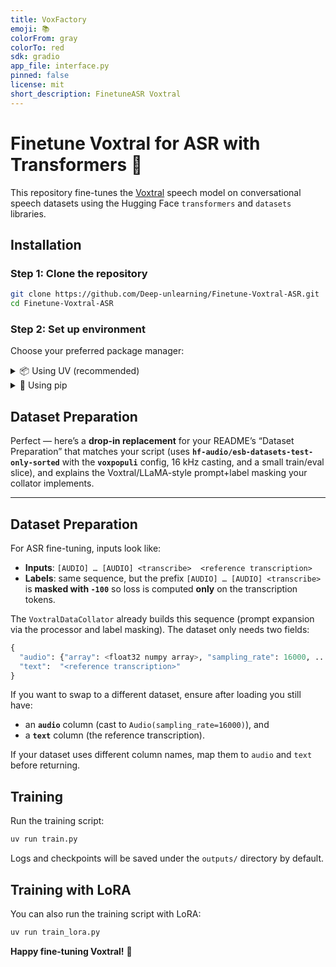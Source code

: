 ```yaml
---
title: VoxFactory
emoji: 📚
colorFrom: gray
colorTo: red
sdk: gradio
app_file: interface.py
pinned: false
license: mit
short_description: FinetuneASR Voxtral
---
```


# Finetune Voxtral for ASR with Transformers 🤗

This repository fine-tunes the [Voxtral](https://huggingface.co/Deep-unlearning/Voxtral) speech model on conversational speech datasets using the Hugging Face `transformers` and `datasets` libraries.

## Installation

### Step 1: Clone the repository

```bash
git clone https://github.com/Deep-unlearning/Finetune-Voxtral-ASR.git
cd Finetune-Voxtral-ASR
```

### Step 2: Set up environment

Choose your preferred package manager:

<details>
<summary>📦 Using UV (recommended)</summary>

[Install `uv`](https://docs.astral.sh/uv/getting-started/installation/)

```bash
uv venv .venv --python 3.10 && source .venv/bin/activate
uv pip install -r requirements.txt
```

</details>

<details>
<summary>🐍 Using pip</summary>

```bash
python -m venv .venv --python 3.10 && source .venv/bin/activate
pip install --upgrade pip
pip install -r requirements.txt
```

</details>

## Dataset Preparation

Perfect — here’s a **drop-in replacement** for your README’s “Dataset Preparation” that matches your script (uses **`hf-audio/esb-datasets-test-only-sorted`** with the **`voxpopuli`** config, 16 kHz casting, and a small train/eval slice), and explains the Voxtral/LLaMA-style prompt+label masking your collator implements.

---

## Dataset Preparation

For ASR fine-tuning, inputs look like:

* **Inputs**: `[AUDIO] … [AUDIO] <transcribe>  <reference transcription>`
* **Labels**: same sequence, but the prefix `[AUDIO] … [AUDIO] <transcribe>` is **masked with `-100`** so loss is computed **only** on the transcription tokens.

The `VoxtralDataCollator` already builds this sequence (prompt expansion via the processor and label masking).
The dataset only needs two fields:

```python
{
  "audio": {"array": <float32 numpy array>, "sampling_rate": 16000, ...},
  "text":  "<reference transcription>"
}
```


If you want to swap to a different dataset, ensure after loading you still have:

* an **`audio`** column (cast to `Audio(sampling_rate=16000)`), and
* a **`text`** column (the reference transcription).

If your dataset uses different column names, map them to `audio` and `text` before returning.

## Training

Run the training script:

```bash
uv run train.py
```

Logs and checkpoints will be saved under the `outputs/` directory by default.

## Training with LoRA

You can also run the training script with LoRA:

```bash
uv run train_lora.py
```

**Happy fine-tuning Voxtral!** 🚀